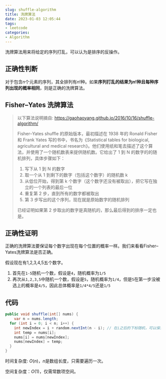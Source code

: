 ```yaml
---
slug: shuffle-algorithm
title: 洗牌算法
date: 2023-01-03 12:05:44
tags:
- leetcode
categories:
- Algorithm
---
```


洗牌算法用来将给定的序列打乱，可以认为是排序的反操作。

## 正确性判断

对于包含$n$个元素的序列，其全排列有$n!$种。如果**序列打乱的结果为$n!$种且每种序列出现的概率相同**，则是正确的洗牌算法。

## Fisher–Yates 洗牌算法

> 以下算法说明摘自: https://gaohaoyang.github.io/2016/10/16/shuffle-algorithm/
>
> Fisher–Yates shuffle 的原始版本，最初描述在 1938 年的 Ronald Fisher和 Frank Yates 写的书中，书名为《Statistical tables for biological, agricultural and medical research》。他们使用纸和笔去描述了这个算法，并使用了一个随机数表来提供随机数。它给出了 1 到 N 的数字的的随机排列，具体步骤如下：
>
> 1. 写下从 1 到 N 的数字
> 2. 取一个从 1 到剩下的数字（包括这个数字）的随机数 k
> 3. 从低位开始，得到第 k 个数字（这个数字还没有被取出），把它写在独立的一个列表的最后一位
> 4. 重复第 2 步，直到所有的数字都被取出
> 5. 第 3 步写出的这个序列，现在就是原始数字的随机排列
>
> 已经证明如果第 2 步取出的数字是真随机的，那么最后得到的排序一定也是。

## 正确性证明

正确的洗牌算法要保证每个数字出现在每个位置的概率一样。我们来看看Fisher–Yates洗牌算法是否正确。

假设现在有1,2,3,4,5五个数字。

1. 首先在`1-5`随机一个数，假设是`4`，随机概率为`1/5`
2. 再次从`1,2,3,5`中随机一个数，假设是`5`，随机概率为`1/4`，但是`5`在第一步没被选上的概率是`4/5`，因此总体概率是`1/4*4/5`还是`1/5`

## 代码

```java
public void shuffle(int[] nums) {
	var n = nums.length;
  for (int i = 0; i < n; i++) {
  	int newIndex = i + random.nextInt(n - i); // 在i之后的下标随机，可以保证不会随机到i前面的
    int temp = nums[i];
    nums[i] = nums[newIndex];
    nums[newIndex] = temp;
  }
}
```

时间复杂度: $O(n)$，$n$是数组长度，只需要遍历一次。

空间复杂度：$O(1)$，仅需常数项空间。

